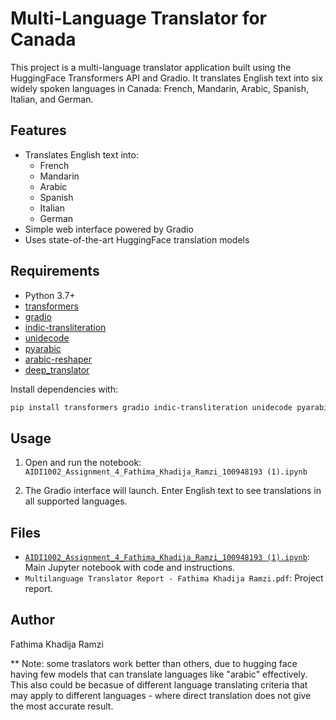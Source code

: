 # Multi-Language Translator for Canada

This project is a multi-language translator application built using the HuggingFace Transformers API and Gradio. It translates English text into six widely spoken languages in Canada: French, Mandarin, Arabic, Spanish, Italian, and German.

## Features

- Translates English text into:
  - French
  - Mandarin
  - Arabic
  - Spanish
  - Italian
  - German
- Simple web interface powered by Gradio
- Uses state-of-the-art HuggingFace translation models

## Requirements

- Python 3.7+
- [transformers](https://pypi.org/project/transformers/)
- [gradio](https://pypi.org/project/gradio/)
- [indic-transliteration](https://pypi.org/project/indic-transliteration/)
- [unidecode](https://pypi.org/project/Unidecode/)
- [pyarabic](https://pypi.org/project/PyArabic/)
- [arabic-reshaper](https://pypi.org/project/arabic-reshaper/)
- [deep_translator](https://pypi.org/project/deep-translator/)

Install dependencies with:

```sh
pip install transformers gradio indic-transliteration unidecode pyarabic arabic-reshaper deep_translator
```

## Usage

1. Open and run the notebook:  
   `AIDI1002_Assignment_4_Fathima_Khadija_Ramzi_100948193 (1).ipynb`

2. The Gradio interface will launch. Enter English text to see translations in all supported languages.

## Files

- [`AIDI1002_Assignment_4_Fathima_Khadija_Ramzi_100948193 (1).ipynb`](AIDI1002_Assignment_4_Fathima_Khadija_Ramzi_100948193%20(1).ipynb): Main Jupyter notebook with code and instructions.
- `Multilanguage Translator Report - Fathima Khadija Ramzi.pdf`: Project report.

## Author

Fathima Khadija Ramzi  


** Note: some traslators work better than others, due to hugging face having few models that can translate languages like "arabic" effectively. This also could be becasue of different language translating criteria that may apply to different languages - where direct translation does not give the most accurate result.